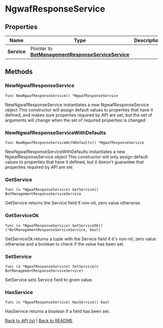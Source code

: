 # NgwafResponseService

## Properties

Name | Type | Description | Notes
------------ | ------------- | ------------- | -------------
**Service** | Pointer to [**BotManagementResponseServiceService**](BotManagementResponseServiceService.md) |  | [optional] 

## Methods

### NewNgwafResponseService

`func NewNgwafResponseService() *NgwafResponseService`

NewNgwafResponseService instantiates a new NgwafResponseService object
This constructor will assign default values to properties that have it defined,
and makes sure properties required by API are set, but the set of arguments
will change when the set of required properties is changed

### NewNgwafResponseServiceWithDefaults

`func NewNgwafResponseServiceWithDefaults() *NgwafResponseService`

NewNgwafResponseServiceWithDefaults instantiates a new NgwafResponseService object
This constructor will only assign default values to properties that have it defined,
but it doesn't guarantee that properties required by API are set

### GetService

`func (o *NgwafResponseService) GetService() BotManagementResponseServiceService`

GetService returns the Service field if non-nil, zero value otherwise.

### GetServiceOk

`func (o *NgwafResponseService) GetServiceOk() (*BotManagementResponseServiceService, bool)`

GetServiceOk returns a tuple with the Service field if it's non-nil, zero value otherwise
and a boolean to check if the value has been set.

### SetService

`func (o *NgwafResponseService) SetService(v BotManagementResponseServiceService)`

SetService sets Service field to given value.

### HasService

`func (o *NgwafResponseService) HasService() bool`

HasService returns a boolean if a field has been set.


[Back to API list](../README.md#documentation-for-api-endpoints) | [Back to README](../README.md)

